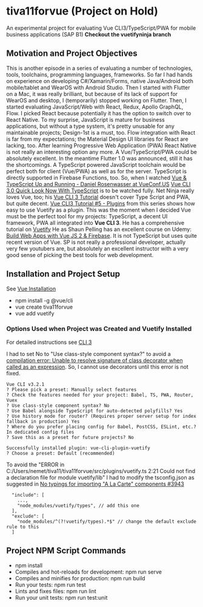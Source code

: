 # tiva11forvue (Project on Hold)
An experimental project for evaluating Vue CLI3/TypeScript/PWA for mobile business applications (SAP B1)
**Checkout the vuetifyninja branch**

## Motivation and Project Objectives
This is another episode in a series of evaluating a number of technologies, tools, toolchains, programming languages, frameworks. So far I had hands on experience on developing C#/Xamarin/Forms, native Java/Android both mobile/tablet and WearOS with Android Studio. Then I started with Flutter on a Mac, it was really brilliant, but because of its lack of support for WearOS and desktop, I (temporarily) stopped working on Flutter. Then, I started evaluating JavaScript/Web with React, Redux, Apollo GraphQL, Flow. I picked React because potentially it has the option to switch over to React Native. To my surprise, JavaScript is mature for business applications, but without a type system, it's pretty unusable for any maintainable projects; Design-1st is a must, too.
Flow integration with React is far from my expectations; the Material Design UI libraries for React are lacking, too. After learning Progressive Web Application (PWA) React Native is not really an interesting option any more. A Vue/TypeScript/PWA could be absolutely excellent. In the meantime Flutter 1.0 was announced, still it has the shortcomings. A TypeScript powered JavaScript toolchain would be perfect both for client (Vue/PWA) as well as for the server. TypeScript is directly supported in Firebase Functions, too.
So, when I watched [Vue & TypeScript Up and Running - Daniel Rosenwasser at VueConf.US](https://www.youtube.com/watch?v=wDYS6FIXkAc)
[Vue CLI 3.0 Quick Look Now With TypeScript](https://www.youtube.com/watch?v=UXZjyG87fjs) is to be watched fully.
Net Ninja really loves Vue, too; his [Vue CLI 3 Tutorial](https://www.youtube.com/playlist?list=PL4cUxeGkcC9iCKx06qSncuvEPZ7x1UnKD) doesn't cover Type Script and PWA, but quite decent. 
[Vue CLI3 Tutorial #5 - Plugins](https://www.youtube.com/watch?v=taLKQfoS87I&index=6&list=PL4cUxeGkcC9iCKx06qSncuvEPZ7x1UnKD) from this series shows how easy to use Vuetify as a plugin. This was the moment when I decided Vue must be the perfect tool for my projects: TypeScript, a decent UI framework, PWA all integrated into **Vue CLI 3**. 
He has a comprehensive tutorial on [Vuetify](https://www.youtube.com/playlist?list=PL4cUxeGkcC9g0MQZfHwKcuB0Yswgb3gA5) He as Shaun Pelling has an excellent course on Udemy: [Build Web Apps with Vue JS 2 & Firebase](https://www.udemy.com/build-web-apps-with-vuejs-firebase/). It is not TypeScript but uses quite recent version of Vue. SP is not really a professional developer, actually very few youtubers are, but absolutely an excellent instructor with a very good sense of picking the best tools for web development.
## Installation and Project Setup
See [Vue Installation](https://vuejs.org/v2/guide/installation.html#CLI)
- npm install -g @vue/cli
- vue create tiva11forvue
- vue add vuetify


### Options Used when Project was Created and Vuetify Installed
For detailed instructions see [CLI 3](https://cli.vuejs.org/guide/creating-a-project.html#vue-create)

I had to set No to "Use class-style component syntax?" to avoid a [compilation error: Unable to resolve signature of class decorator when called as an expression](https://github.com/vuejs/vue-class-component/issues/294). So, I cannot use decorators until this error is not fixed.

```
Vue CLI v3.2.1
? Please pick a preset: Manually select features
? Check the features needed for your project: Babel, TS, PWA, Router, Vuex
? Use class-style component syntax? No
? Use Babel alongside TypeScript for auto-detected polyfills? Yes
? Use history mode for router? (Requires proper server setup for index fallback in production) Yes
? Where do you prefer placing config for Babel, PostCSS, ESLint, etc.? In dedicated config files
? Save this as a preset for future projects? No

Successfully installed plugin: vue-cli-plugin-vuetify
? Choose a preset: Default (recommended)
```
To avoid the "ERROR in C:/Users/nemet/tiva11/tiva11forvue/src/plugins/vuetify.ts 2:21 Could not find a declaration file for module vuetify/lib" I had to modify the tsconfig.json as suggested in [No typings for importing "A La Carte" components #3943](https://github.com/vuetifyjs/vuetify/issues/3943#issuecomment-442434245) 
```
  "include": [
    ...,
    "node_modules/vuetify/types", // add this one
  ],
  "exclude": [
    "node_modules/^(?!vuetify/types).*$" // change the default exclude rule to this
  ]
```

## Project NPM Script Commands
- npm install
- Compiles and hot-reloads for development: npm run serve
- Compiles and minifies for production: npm run build
- Run your tests: npm run test
- Lints and fixes files: npm run lint
- Run your unit tests: npm run test:unit


